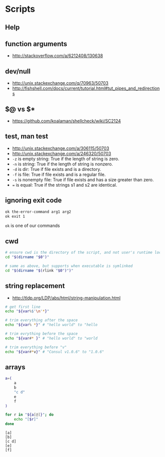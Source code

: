 # Scripts

## Help

## function arguments

- http://stackoverflow.com/a/6212408/130638


## dev/null

- http://unix.stackexchange.com/q/70963/50703
- http://fishshell.com/docs/current/tutorial.html#tut_pipes_and_redirections


## $@ vs $*

- https://github.com/koalaman/shellcheck/wiki/SC2124


## test, man test

- http://unix.stackexchange.com/a/306115/50703
- http://unix.stackexchange.com/a/246320/50703
- `-z` is empty string: True if the length of string is zero.
- `-n` is string: True if the length of string is nonzero.
- `-d` is dir: True if file exists and is a directory.
- `-f` is file: True if file exists and is a regular file.
- `-s` is nonempty file: True if file exists and has a size greater than zero.
- `=` is equal: True if the strings s1 and s2 are identical.


## ignoring exit code

``` bash
ok the-error-command arg1 arg2
ok exit 1
```

`ok` is one of our commands


## cwd

``` bash
# ensure cwd is the directory of the script, and not user's runtime location
cd "$(dirname "$0")"

# same as above, but supports when executable is symlinked
cd "$(dirname "$(rlink "$0")")"
```


## string replacement

- http://tldp.org/LDP/abs/html/string-manipulation.html

``` bash
# get first line
echo "${var%$'\n'*}"

# trim everything after the space
echo "${var% *}" # "hello world" to "hello

# trim evrything before the space
echo "${var#* }" # "hello world" to "world

# trim everything before "v"
echo "${var#*v}" # "Consul v1.0.6" to "1.0.6"
```


## arrays

``` bash
a=(
	a
	b
	"c d"
	e
	f
)

for r in "${a[@]}"; do
	echo "[$r]"
done
```

```
[a]
[b]
[c d]
[e]
[f]
```
